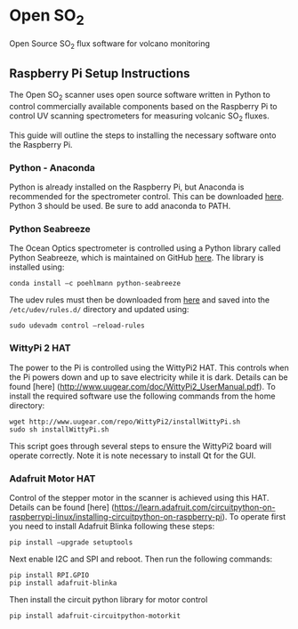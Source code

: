 # Open SO<sub>2</sub>
Open Source SO<sub>2</sub> flux software for volcano monitoring

## Raspberry Pi Setup Instructions
The Open SO<sub>2</sub> scanner uses open source software written in Python to control commercially available components based on the Raspberry Pi to control UV scanning spectrometers for measuring volcanic SO<sub>2</sub> fluxes.

This guide will outline the steps to installing the necessary software onto the Raspberry Pi.

### Python - Anaconda
Python is already installed on the Raspberry Pi, but Anaconda is recommended for the spectrometer control. This can be downloaded [here](https://github.com/jjhelmus/berryconda). Python 3 should be used. Be sure to add anaconda to PATH.

### Python Seabreeze
The Ocean Optics spectrometer is controlled using a Python library called Python Seabreeze, which is maintained on GitHub [here](https://github.com/ap--/python-seabreeze). The library is installed using:
```
conda install –c poehlmann python-seabreeze 
```
The udev rules must then be downloaded from [here](https://github.com/ap--/python-seabreeze/blob/master/misc/10-oceanoptics.rules) and saved into the ```/etc/udev/rules.d/``` directory and updated using:
```
sudo udevadm control –reload-rules
```

### WittyPi 2 HAT
The power to the Pi is controlled using the WittyPi2 HAT. This controls when the Pi powers down and up to save electricity while it is dark. Details can be found [here] (http://www.uugear.com/doc/WittyPi2_UserManual.pdf). To install the required software use the following commands from the home directory:
```
wget http://www.uugear.com/repo/WittyPi2/installWittyPi.sh
sudo sh installWittyPi.sh
```
This script goes through several steps to ensure the WittyPi2 board will operate correctly. Note it is note necessary to install Qt for the GUI.

### Adafruit Motor HAT
Control of the stepper motor in the scanner is achieved using this HAT. Details can be found [here] (https://learn.adafruit.com/circuitpython-on-raspberrypi-linux/installing-circuitpython-on-raspberry-pi). To operate first you need to install Adafruit Blinka following these steps:
```
pip install –upgrade setuptools
```
Next enable I2C and SPI and reboot. Then run the following commands:
```
pip install RPI.GPIO
pip install adafruit-blinka
```
Then install the circuit python library for motor control
```
pip install adafruit-circuitpython-motorkit
```

